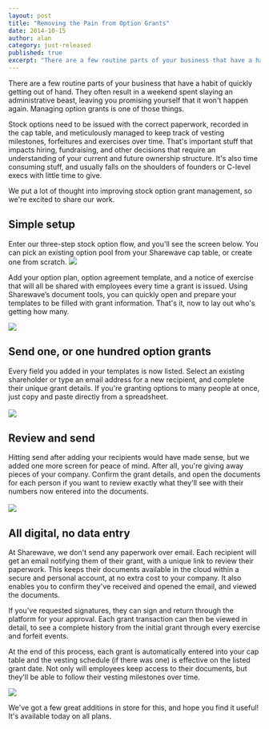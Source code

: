 ```yaml
---
layout: post
title: "Removing the Pain from Option Grants"
date: 2014-10-15
author: alan
category: just-released
published: true
excerpt: "There are a few routine parts of your business that have a habit of quickly getting out of hand. They often result in a weekend spent slaying an administrative beast, leaving you promising yourself that it won't happen again. Managing option grants is one of those things."
---
```


There are a few routine parts of your business that have a habit of quickly getting out of hand. They often result in a weekend spent slaying an administrative beast, leaving you promising yourself that it won't happen again. Managing option grants is one of those things.

Stock options need to be issued with the correct paperwork, recorded in the cap table, and meticulously managed to keep track of vesting milestones, forfeitures and exercises over time. That's important stuff that impacts hiring, fundraising, and other decisions that require an understanding of your current and future ownership structure. It's also time consuming stuff, and usually falls on the shoulders of founders or C-level execs with little time to give.

We put a lot of thought into improving stock option grant management, so we're excited to share our work.

<h2 style="text-align: left">Simple setup</h2>
Enter our three-step stock option flow, and you'll see the screen below. You can pick an existing option pool from your Sharewave cap table, or create one from scratch.

<img src="{{ site.url }}/images/options-1a.png">

Add your option plan, option agreement template, and a notice of exercise that will all be shared with employees every time a grant is issued. Using Sharewave’s document tools, you can quickly open and prepare your templates to be filled with grant information. That's it, now to lay out who's getting how many.

<img src="{{ site.url }}/images/options-1b.png">

<h2 style="text-align: left">Send one, or one hundred option grants</h2>
Every field you added in your templates is now listed. Select an existing shareholder or type an email address for a new recipient, and complete their unique grant details. If you're granting options to many people at once, just copy and paste directly from a spreadsheet.<br><br>
<img src="{{ site.url }}/images/options-2.png">

<h2 style="text-align: left">Review and send</h2>
Hitting send after adding your recipients would have made sense, but we added one more screen for peace of mind. After all, you're giving away pieces of your company. Confirm the grant details, and open the documents for each person if you want to review exactly what they'll see with their numbers now entered into the documents.<br><br>
<img src="{{ site.url }}/images/options-3.png">

<h2 style="text-align: left">All digital, no data entry</h2>
At Sharewave, we don't send any paperwork over email. Each recipient will get an email notifying them of their grant, with a unique link to review their paperwork. This keeps their documents available in the cloud within a secure and personal account, at no extra cost to your company. It also enables you to confirm they've received and opened the email, and viewed the documents. 

If you've requested signatures, they can sign and return through the platform for your approval. Each grant transaction can then be viewed in detail, to see a complete history from the initial grant through every exercise and forfeit events.

At the end of this process, each grant is automatically entered into your cap table and the vesting schedule (if there was one) is effective on the listed grant date. Not only will employees keep access to their documents, but they'll be able to follow their vesting milestones over time.

<img src="{{ site.url }}/images/options-4.png">

We've got a few great additions in store for this, and hope you find it useful! It's available today on all plans.